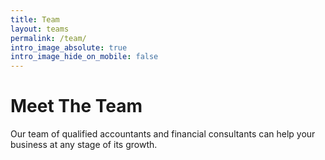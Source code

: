 ```yaml
---
title: Team
layout: teams
permalink: /team/
intro_image_absolute: true
intro_image_hide_on_mobile: false
---
```


# Meet The Team

Our team of qualified accountants and financial consultants can help your business at any stage of its growth.

